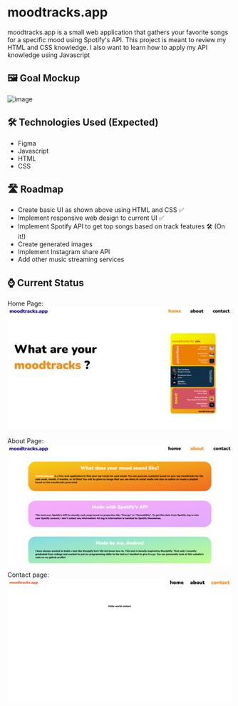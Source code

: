 # moodtracks.app
moodtracks.app is a small web application that gathers your favorite songs for a specific mood using Spotify's API. This project is meant to review my HTML and CSS knowledge. I also want to learn how to apply my API knowledge using Javascript

## 🖼️ Goal Mockup
![image](https://github.com/cervand/moodtracks/assets/95746489/52d0997e-bfec-440e-be41-57d9cb839819)


## 🛠️ Technologies Used (Expected)
- Figma
- Javascript
- HTML
- CSS

## 🛣️ Roadmap
- Create basic UI as shown above using HTML and CSS ✅
- Implement responsive web design to current UI ✅
- Implement Spotify API to get top songs based on track features 🛠️ (On it!)
- Create generated images
- Implement Instagram share API
- Add other music streaming services


## ⌚ Current Status
Home Page:
![image](/resources/readmeassets/home.png)

About Page:
![image](/resources/readmeassets/about.png)

Contact page:
![image](/resources/readmeassets/curr_status_contact.png)

